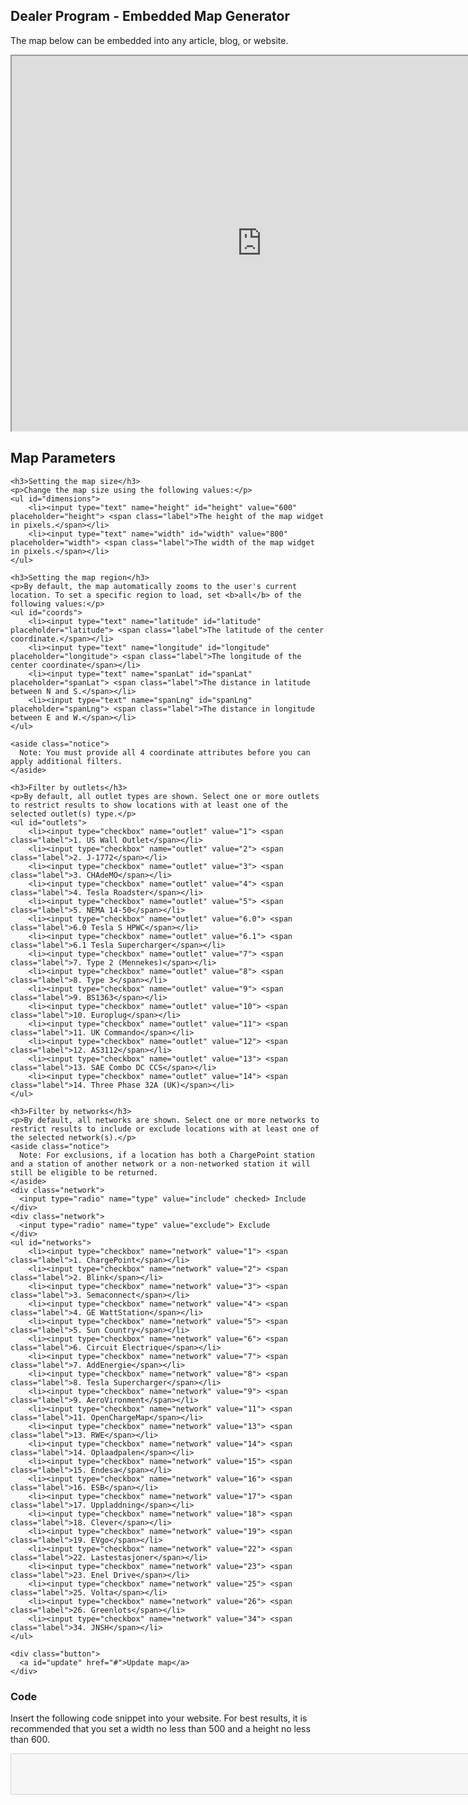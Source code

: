 <div id="embed">
  <h2>Dealer Program - Embedded Map Generator</h2>
  <p>The map below can be embedded into any article, blog, or website.</p>
  <p id="widget"><iframe src="https://www.plugshare.com/widget.html?latitude=&amp;longitude=&amp;spanLat=&amp;spanLng=" width="800" height="600"></iframe></p>

  <div id="parameters">
    <h2>Map Parameters</h2>

    <h3>Setting the map size</h3>
    <p>Change the map size using the following values:</p>
    <ul id="dimensions">
        <li><input type="text" name="height" id="height" value="600" placeholder="height"> <span class="label">The height of the map widget in pixels.</span></li>
        <li><input type="text" name="width" id="width" value="800" placeholder="width"> <span class="label">The width of the map widget in pixels.</span></li>
    </ul>

    <h3>Setting the map region</h3>
    <p>By default, the map automatically zooms to the user's current location. To set a specific region to load, set <b>all</b> of the following values:</p>
    <ul id="coords">
        <li><input type="text" name="latitude" id="latitude" placeholder="latitude"> <span class="label">The latitude of the center coordinate.</span></li>
        <li><input type="text" name="longitude" id="longitude" placeholder="longitude"> <span class="label">The longitude of the center coordinate</span></li>
        <li><input type="text" name="spanLat" id="spanLat" placeholder="spanLat"> <span class="label">The distance in latitude between N and S.</span></li>
        <li><input type="text" name="spanLng" id="spanLng" placeholder="spanLng"> <span class="label">The distance in longitude between E and W.</span></li>
    </ul>

    <aside class="notice">
      Note: You must provide all 4 coordinate attributes before you can apply additional filters.
    </aside>

    <h3>Filter by outlets</h3>
    <p>By default, all outlet types are shown. Select one or more outlets to restrict results to show locations with at least one of the selected outlet(s) type.</p>
    <ul id="outlets">
        <li><input type="checkbox" name="outlet" value="1"> <span class="label">1. US Wall Outlet</span></li>
        <li><input type="checkbox" name="outlet" value="2"> <span class="label">2. J-1772</span></li>
        <li><input type="checkbox" name="outlet" value="3"> <span class="label">3. CHAdeMO</span></li>
        <li><input type="checkbox" name="outlet" value="4"> <span class="label">4. Tesla Roadster</span></li>
        <li><input type="checkbox" name="outlet" value="5"> <span class="label">5. NEMA 14-50</span></li>
        <li><input type="checkbox" name="outlet" value="6.0"> <span class="label">6.0 Tesla S HPWC</span></li>
        <li><input type="checkbox" name="outlet" value="6.1"> <span class="label">6.1 Tesla Supercharger</span></li>
        <li><input type="checkbox" name="outlet" value="7"> <span class="label">7. Type 2 (Mennekes)</span></li>
        <li><input type="checkbox" name="outlet" value="8"> <span class="label">8. Type 3</span></li>
        <li><input type="checkbox" name="outlet" value="9"> <span class="label">9. BS1363</span></li>
        <li><input type="checkbox" name="outlet" value="10"> <span class="label">10. Europlug</span></li>
        <li><input type="checkbox" name="outlet" value="11"> <span class="label">11. UK Commando</span></li>
        <li><input type="checkbox" name="outlet" value="12"> <span class="label">12. AS3112</span></li>
        <li><input type="checkbox" name="outlet" value="13"> <span class="label">13. SAE Combo DC CCS</span></li>
        <li><input type="checkbox" name="outlet" value="14"> <span class="label">14. Three Phase 32A (UK)</span></li>
    </ul>

    <h3>Filter by networks</h3>
    <p>By default, all networks are shown. Select one or more networks to restrict results to include or exclude locations with at least one of the selected network(s).</p>
    <aside class="notice">
      Note: For exclusions, if a location has both a ChargePoint station and a station of another network or a non-networked station it will still be eligible to be returned.
    </aside>
    <div class="network">
      <input type="radio" name="type" value="include" checked> Include
    </div>
    <div class="network">
      <input type="radio" name="type" value="exclude"> Exclude
    </div>
    <ul id="networks">
        <li><input type="checkbox" name="network" value="1"> <span class="label">1. ChargePoint</span></li>
        <li><input type="checkbox" name="network" value="2"> <span class="label">2. Blink</span></li>
        <li><input type="checkbox" name="network" value="3"> <span class="label">3. Semaconnect</span></li>
        <li><input type="checkbox" name="network" value="4"> <span class="label">4. GE WattStation</span></li>
        <li><input type="checkbox" name="network" value="5"> <span class="label">5. Sun Country</span></li>
        <li><input type="checkbox" name="network" value="6"> <span class="label">6. Circuit Electrique</span></li>
        <li><input type="checkbox" name="network" value="7"> <span class="label">7. AddEnergie</span></li>
        <li><input type="checkbox" name="network" value="8"> <span class="label">8. Tesla Supercharger</span></li>
        <li><input type="checkbox" name="network" value="9"> <span class="label">9. AeroVironment</span></li>
        <li><input type="checkbox" name="network" value="11"> <span class="label">11. OpenChargeMap</span></li>
        <li><input type="checkbox" name="network" value="13"> <span class="label">13. RWE</span></li>
        <li><input type="checkbox" name="network" value="14"> <span class="label">14. Oplaadpalen</span></li>
        <li><input type="checkbox" name="network" value="15"> <span class="label">15. Endesa</span></li>
        <li><input type="checkbox" name="network" value="16"> <span class="label">16. ESB</span></li>
        <li><input type="checkbox" name="network" value="17"> <span class="label">17. Uppladdning</span></li>
        <li><input type="checkbox" name="network" value="18"> <span class="label">18. Clever</span></li>
        <li><input type="checkbox" name="network" value="19"> <span class="label">19. EVgo</span></li>
        <li><input type="checkbox" name="network" value="22"> <span class="label">22. Lastestasjoner</span></li>
        <li><input type="checkbox" name="network" value="23"> <span class="label">23. Enel Drive</span></li>
        <li><input type="checkbox" name="network" value="25"> <span class="label">25. Volta</span></li>
        <li><input type="checkbox" name="network" value="26"> <span class="label">26. Greenlots</span></li>
        <li><input type="checkbox" name="network" value="34"> <span class="label">34. JNSH</span></li>
    </ul>

    <div class="button">
      <a id="update" href="#">Update map</a>
    </div>
  </div>

  <h3>Code</h3>
  <p>Insert the following code snippet into your website. For best results, it is recommended that you set a width no less than 500 and a height no less than 600.</p>

  <textarea id="code" rows="4" cols="100" disabled></textarea>
</div>